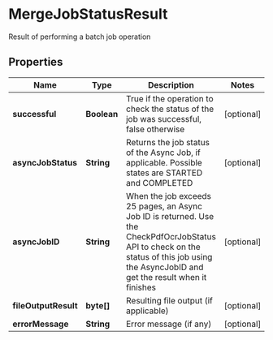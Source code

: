 

# MergeJobStatusResult

Result of performing a batch job operation

## Properties

| Name | Type | Description | Notes |
|------------ | ------------- | ------------- | -------------|
|**successful** | **Boolean** | True if the operation to check the status of the job was successful, false otherwise |  [optional] |
|**asyncJobStatus** | **String** | Returns the job status of the Async Job, if applicable.  Possible states are STARTED and COMPLETED |  [optional] |
|**asyncJobID** | **String** | When the job exceeds 25 pages, an Async Job ID is returned.  Use the CheckPdfOcrJobStatus API to check on the status of this job using the AsyncJobID and get the result when it finishes |  [optional] |
|**fileOutputResult** | **byte[]** | Resulting file output (if applicable) |  [optional] |
|**errorMessage** | **String** | Error message (if any) |  [optional] |



